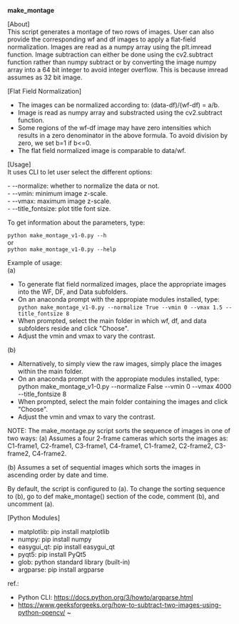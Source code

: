 <b> make_montage </b>

[About]<br>
This script generates a montage of two rows of images. User can also provide the corresponding wf and df images to apply a flat-field normalization. Images are read as a numpy array using the plt.imread function. Image subtraction can either be done using the cv2.subtract function rather than numpy subtract or by converting the image numpy array into a 64 bit integer to avoid integer overflow. This is because imread assumes as 32 bit image.

[Flat Field Normalization]<br>

- The images can be normalized according to: (data-df)/(wf-df) = a/b.
- Image is read as numpy array and substracted using the cv2.subtract function.
- Some regions of the wf-df image may have zero intensities which results in a zero denominator in the above formula. To avoid division by zero, we set b=1 if b<=0.  
- The flat field normalized image is comparable to data/wf.

[Usage]<br> 
It uses CLI to let user select the different options: 

<p>
- --normalize: whether to normalize the data or not.<br>
- --vmin: minimum image z-scale.<br>
- --vmax: maximum image z-scale.<br>
- --title_fontsize: plot title font size.<br>
</p>

To get information about the parameters, type:

`python make_montage_v1-0.py --h`<br>
or<br>
`python make_montage_v1-0.py --help`<br>

Example of usage:<br>
(a)<br>

- To generate flat field normalized images, place the appropriate images into the WF, DF, and Data subfolders.
- On an anaconda prompt with the appropiate modules installed, type:
    `
    python make_montage_v1-0.py --normalize True --vmin 0 --vmax 1.5 --title_fontsize 8
    `
- When prompted, select the main folder in which wf, df, and data subfolders reside and click "Choose".
- Adjust the vmin and vmax to vary the contrast.

(b)<br>

- Alternatively, to simply view the raw images, simply place the images within the main folder.
- On an anaconda prompt with the appropiate modules installed, type: python make_montage_v1-0.py --normalize False --vmin 0 --vmax 4000 --title_fontsize 8
- When prompted, select the main folder containing the images and click "Choose".
- Adjust the vmin and vmax to vary the contrast.

NOTE:
The make_montage.py script sorts the sequence of images in one of two ways:
(a) Assumes a four 2-frame cameras which sorts the images as: C1-frame1, C2-frame1, C3-frame1, C4-frame1, C1-frame2, C2-frame2, C3-frame2, C4-frame2.<br>

(b) Assumes a set of sequential images which sorts the images in ascending order by date and time.<br>

By default, the script is configured to (a). To change the sorting sequence to (b), go to def make_montage() section of the code, comment (b), and uncomment (a).<br>   

[Python Modules]<br>

- matplotlib: pip install matplotlib
- numpy: pip install numpy
- easygui_qt: pip install easygui_qt
- pyqt5: pip install PyQt5
- glob: python standard library (built-in)
- argparse: pip install argparse

ref.:

- Python CLI: https://docs.python.org/3/howto/argparse.html
- https://www.geeksforgeeks.org/how-to-subtract-two-images-using-python-opencv/
  ~
